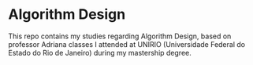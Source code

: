 # Algorithm Design
This repo contains my studies regarding Algorithm Design, based on professor Adriana classes I attended at UNIRIO (Universidade Federal do Estado do Rio de Janeiro) during my mastership degree. 
